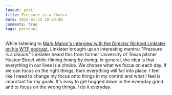 ```yaml
---
layout: post
title: Pressure is a Choice
date: 2015-01-22 10:30:00
comments: true
tags: personal
---
```


While listening to [Mark Maron's interview with the Director Richard Linklater on his WTF podcast](http://www.wtfpod.com/podcast/episodes/episode_566_-_richard_linklater), Linklater brought up an interesting mantra: "Pressure is a choice." Linklater heard this from former University of Texas pitcher Huston Street while filming *Inning by Inning*. In general, the idea is that everything in our lives is a choice. We choose what we focus on each day. If we can focus on the right things, then everything will fall into place. I feel like I need to change my focus onto things in my control and what I feel is important for my goals. It's easy to get bogged down in the everyday grind and to focus on the wrong things. I do it everyday.